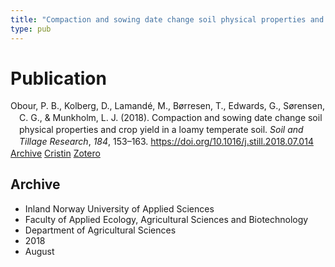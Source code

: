 ```yaml
---
title: "Compaction and sowing date change soil physical properties and crop yield in a loamy temperate soil"
type: pub
---
```

<h1>Publication</h1>
<article id="csl-bib-container-Y937V8P5" class="csl-bib-container">
  <div class="csl-bib-body" style="line-height: 1.35; padding-left: 1em; text-indent:-1em;">
  <div class="csl-entry">Obour, P. B., Kolberg, D., Lamand&#xE9;, M., B&#xF8;rresen, T., Edwards, G., S&#xF8;rensen, C. G., &amp; Munkholm, L. J. (2018). Compaction and sowing date change soil physical properties and crop yield in a loamy temperate soil. <i>Soil and Tillage Research</i>, <i>184</i>, 153&#x2013;163. <a href="https://doi.org/10.1016/j.still.2018.07.014">https://doi.org/10.1016/j.still.2018.07.014</a></div>
</div>
  <div class="csl-bib-buttons">
    <a href="#taxonomy-article-Y937V8P5" class="csl-bib-button">Archive</a>
    <a href="https://app.cristin.no/results/show.jsf?id=1601073" alt="Cristin URL" class="csl-bib-button">Cristin</a>
    <a href="http://zotero.org/groups/5022929/items/Y937V8P5" alt="Zotero URL" class="csl-bib-button">Zotero</a>
  </div>
  <div id="csl-bib-meta-container-Y937V8P5"></div>
</article>
<div id="csl-bib-meta-Y937V8P5" class="csl-bib-meta">
  <article id="taxonomy-article-Y937V8P5" class="taxonomy-article">
    <h1>Archive</h1>
    <ul>
      <li>Inland Norway University of Applied Sciences</li>
      <li>Faculty of Applied Ecology, Agricultural Sciences and Biotechnology</li>
      <li>Department of Agricultural Sciences</li>
      <li>2018</li>
      <li>August</li>
    </ul>
  </article>
</div>
